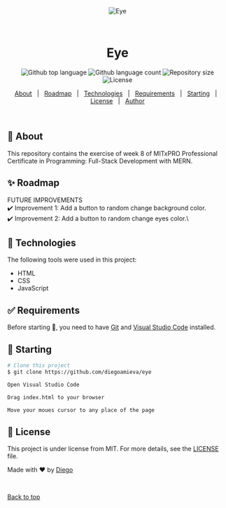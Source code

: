 <div align="center" id="top"> 
  <img src="./.github/app.gif" alt="Eye" />

  &#xa0;

  <!-- <a href="https://eye.netlify.app">Demo</a> -->
</div>

<h1 align="center">Eye</h1>

<p align="center">
  <img alt="Github top language" src="https://img.shields.io/github/languages/top/diegoamieva/eye?color=56BEB8">

  <img alt="Github language count" src="https://img.shields.io/github/languages/count/diegoamieva/eye?color=56BEB8">

  <img alt="Repository size" src="https://img.shields.io/github/repo-size/diegoamieva/eye?color=56BEB8">

  <img alt="License" src="https://img.shields.io/github/license/diegoamieva/eye?color=56BEB8">

  <!-- <img alt="Github issues" src="https://img.shields.io/github/issues/diegoamieva/eye?color=56BEB8" /> -->

  <!-- <img alt="Github forks" src="https://img.shields.io/github/forks/diegoamieva/eye?color=56BEB8" /> -->

  <!-- <img alt="Github stars" src="https://img.shields.io/github/stars/diegoamieva/eye?color=56BEB8" /> -->
</p>

<!-- Status -->

<!-- <h4 align="center"> 
	🚧  Eye 🚀 Under construction...  🚧
</h4> 

<hr> -->

<p align="center">
  <a href="#dart-about">About</a> &#xa0; | &#xa0; 
  <a href="#sparkles-roadmap">Roadmap</a> &#xa0; | &#xa0;
  <a href="#rocket-technologies">Technologies</a> &#xa0; | &#xa0;
  <a href="#white_check_mark-requirements">Requirements</a> &#xa0; | &#xa0;
  <a href="#checkered_flag-starting">Starting</a> &#xa0; | &#xa0;
  <a href="#memo-license">License</a> &#xa0; | &#xa0;
  <a href="https://github.com/diegoamieva" target="_blank">Author</a>
</p>

<br>

## :dart: About ##

This repository contains the exercise of week 8 of MITxPRO Professional Certificate in Programming: Full-Stack Development with MERN.

## :sparkles: Roadmap ##

FUTURE IMPROVEMENTS\
:heavy_check_mark: Improvement 1: Add a button to random change background color.\
:heavy_check_mark: Improvement 2: Add a button to random change eyes color.\

## :rocket: Technologies ##

The following tools were used in this project:

- HTML
- CSS
- JavaScript

## :white_check_mark: Requirements ##

Before starting :checkered_flag:, you need to have [Git](https://git-scm.com) and [Visual Studio Code](https://code.visualstudio.com) installed.

## :checkered_flag: Starting ##

```bash
# Clone this project
$ git clone https://github.com/diegoamieva/eye

Open Visual Studio Code

Drag index.html to your browser

Move your moues cursor to any place of the page
```

## :memo: License ##

This project is under license from MIT. For more details, see the [LICENSE](LICENSE.md) file.


Made with :heart: by <a href="https://github.com/diegoamieva" target="_blank">Diego</a>

&#xa0;

<a href="#top">Back to top</a>
